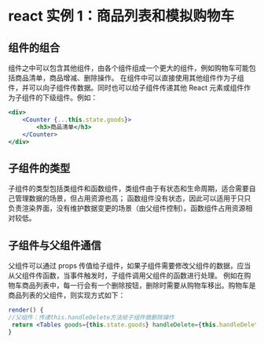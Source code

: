 # react 实例 1：商品列表和模拟购物车

## 组件的组合

组件之中可以包含其他组件，由各个组件组成一个更大的组件，例如购物车可能包括商品清单，商品增减、删除操作。
在组件中可以直接使用其他组件作为子组件，并可以向子组件传数据。同时也可以给子组件传递其他 React 元素或组件作为子组件的下级组件。例如：

```jsx
<div>
	<Counter {...this.state.goods}>
		<h3>商品清单</h3>
	</Counter>
</div>
```

## 子组件的类型

子组件的类型包括类组件和函数组件，类组件由于有状态和生命周期，适合需要自己管理数据的场景，但占用资源也高；
函数组件没有状态，因此可以适用于只只负责渲染界面，没有维护数据变更的场景（由父组件控制）。函数组件占用资源相对较低。

## 子组件与父组件通信

父组件可以通过 props 传值给子组件，如果子组件需要修改父组件的数据，应当从父组件传函数，当事件触发时，子组件调用父组件的函数进行处理。
例如在购物车商品列表中，每一行会有一个删除按钮，删除时需要从购物车移出。购物车是商品列表的父组件，则实现方式如下：

```jsx
render() {
//父组件：传递this.handleDelete方法给子组件做删除操作
 return <Tables goods={this.state.goods} handleDelete={this.handleDelete}></Tables>
}

handleDelete = goodsId => {
	let newGoods = this.state.goods.filter(item => item.id !== goodsId);
	this.setState({
		goods: newGoods,
	});
};
```

```jsx
render() {
	//...列表其他部分
	<tr key={item.id}>
		<td>{item.id}</td>
		<td>{item.name}</td>
		<td>{item.category}</td>
		<td>￥{item.price}</td>
		<td>
			<button className="btn btn-sm btn-danger"
			onClick={() => {props.handleDelete(item.id);}}>删除</button>
		</td>
	</tr>
	//...
}
```

### 受控组件（Controlled Component）

受控组件即自身并没有状态，所有数据均受父组件的控制，这是为了保持父子组件的数据一致性。例如父组件传递给子组件的初始值是 4，如果子组件使用状态维护这个值，则当父组件中的值改变时，子组件的并不会随之改变，这样会导致父子组件的状态不一致。（例如购物车，可能父组件的商品数量和商品清单的数量不一致。）因此此时需要将子组件修改为受控组件，即移除其中的 state，这类组件称之为**受控组件**

## 问题

在 React 17 版本中，如果父组件使用 props 传递了参数给类组件，则子组件中的 constructor 方法需要使用带参数的构造函数，构造函数的参数名为 props。以便整个组件可以访问 props。

```js
constructor(props) {
	super(props);

	this.state = { counter: this.props.counter };
}
```

## 扩展知识

具名函数和箭头函数的区别在于，具名函数的 this 指针指向调用者本身，而箭头函数的 this 指向箭头函数外的上下文。例如

```js
const button = document.getElementById('btn');
button.onclick = function () {
	console.log(this); //指向button
	this.style.background = 'red';

	setTimeout(function () {
		console.log(this); //指向调用者Window
	}, 2000);
};

button.onmouseup = () => {
	console.log('mouse up!');
	console.log(this); //因是箭头函数，this指向Window
};
```

## 插件工具

### Simple React Snippets

从扩展中安装插件即可，可以快速补全 React 相关代码模板

### prettier

代码美化工具，设置保存自动格式化就会美化，配置如下：

```json
{
	"workbench.iconTheme": "vscode-icons",
	"[html]": {
		"editor.defaultFormatter": "esbenp.prettier-vscode"
	},
	"[css]": {
		"editor.defaultFormatter": "esbenp.prettier-vscode"
	},
	"[less]": {
		"editor.defaultFormatter": "esbenp.prettier-vscode"
	},
	"[javascript]": {
		"editor.defaultFormatter": "esbenp.prettier-vscode"
	},
	/*  prettier的配置 */
	"prettier.printWidth": 100, // 超过最大值换行
	"prettier.tabWidth": 4, // 缩进字节数
	"prettier.useTabs": true, // 缩进使用tab，使用空格
	"prettier.semi": true, // 句尾添加分号
	"prettier.singleQuote": true, // 使用单引号代替双引号
	"prettier.proseWrap": "preserve", // 默认值。因为使用了一些折行敏感型的渲染器（如GitHub comment）而按照markdown文本样式进行折行
	"prettier.arrowParens": "avoid", //  (x) => {} 箭头函数参数只有一个时是否要有小括号。avoid：省略括号
	"prettier.bracketSpacing": true, // 在对象，数组括号与文字之间加空格 "{ foo: bar }"
	"prettier.disableLanguages": ["vue"], // 不格式化vue文件，vue文件的格式化单独设置
	"prettier.endOfLine": "auto", // 结尾是 \n \r \n\r auto
	"prettier.eslintIntegration": false, //不让prettier使用eslint的代码格式进行校验
	"prettier.htmlWhitespaceSensitivity": "ignore",
	"prettier.ignorePath": ".prettierignore", // 不使用prettier格式化的文件填写在项目的.prettierignore文件中
	"prettier.jsxBracketSameLine": false, // 在jsx中把'>' 是否单独放一行
	"prettier.jsxSingleQuote": false, // 在jsx中使用单引号代替双引号
	"prettier.parser": "babel", // 格式化的解析器，默认是babel
	"prettier.requireConfig": false, // Require a 'prettierconfig' to format prettier
	"prettier.stylelintIntegration": false, //不让prettier使用stylelint的代码格式进行校验
	"prettier.trailingComma": "es5", // 在对象或数组最后一个元素后面是否加逗号（在ES5中加尾逗号）
	"prettier.tslintIntegration": false, // 不让prettier使用tslint的代码格式进行校验
	"editor.suggestSelection": "first",
	"vsintellicode.modify.editor.suggestSelection": "automaticallyOverrodeDefaultValue",
	"editor.formatOnSave": true
}
```

## bootstrap 安装 4.5.0

bootstrap 可以更新到 4.5.0，以便使用其中的案例实现界面。

```shell
cnpm i bootstrap@4.5.7 -S
```
